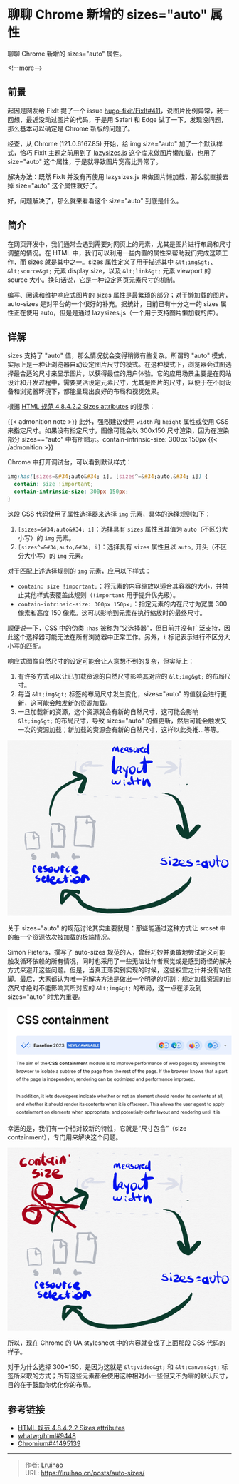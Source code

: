 # 聊聊 Chrome 新增的 sizes=&#34;auto&#34; 属性


聊聊 Chrome 新增的 sizes=&#34;auto&#34; 属性。

&lt;!--more--&gt;

## 前景

起因是网友给 FixIt 提了一个 issue [hugo-fixit/FixIt#411](https://github.com/hugo-fixit/FixIt/issues/411)，说图片比例异常，我一回想，最近没动过图片的代码，于是用 Safari 和 Edge 试了一下，发现没问题，那么基本可以确定是 Chrome 新版的问题了。

经查，从 Chrome (121.0.6167.85) 开始，给 img size=&#34;auto&#34; 加了一个默认样式，恰巧 FixIt 主题之前用到了 [lazysizes.js](https://github.com/aFarkas/lazysizes) 这个库来做图片懒加载，也用了 size=&#34;auto&#34; 这个属性，于是就导致图片宽高比异常了。

解决办法：既然 FixIt 并没有再使用 lazysizes.js 来做图片懒加载，那么就直接去掉 size=&#34;auto&#34; 这个属性就好了。

好，问题解决了，那么就来看看这个 size=&#34;auto&#34; 到底是什么。

## 简介

在网页开发中，我们通常会遇到需要对网页上的元素，尤其是图片进行布局和尺寸调整的情况。在 HTML 中，我们可以利用一些内置的属性来帮助我们完成这项工作，而 sizes 就是其中之一。sizes 属性定义了用于描述其中 `&lt;img&gt;`、`&lt;source&gt;` 元素 display size，以及 `&lt;link&gt;` 元素 viewport 的 source 大小。换句话说，它是一种设定网页元素尺寸的机制。

编写、阅读和维护响应式图片的 sizes 属性是最繁琐的部分；对于懒加载的图片，auto-sizes 是对平台的一个很好的补充。据统计，目前已有十分之一的 sizes 属性正在使用 auto，但是是通过 lazysizes.js（一个用于支持图片懒加载的库）。

## 详解

sizes 支持了 &#34;auto&#34; 值，那么情况就会变得稍微有些复杂。所谓的 &#34;auto&#34; 模式，实际上是一种让浏览器自动设定图片尺寸的模式。在这种模式下，浏览器会试图选择最合适的尺寸来显示图片，以获得最佳的用户体验。它的应用场景主要是在网站设计和开发过程中，需要灵活设定元素尺寸，尤其是图片的尺寸，以便于在不同设备和浏览器环境下，都能呈现出良好的布局和视觉效果。

根据 [HTML 规范 4.8.4.2.2 Sizes attributes](https://html.spec.whatwg.org/#sizes-attributes) 的提示：

{{&lt; admonition note &gt;}}
此外，强烈建议使用 `width` 和 `height` 属性或使用 CSS 来指定尺寸。如果没有指定尺寸，图像可能会以 300x150 尺寸渲染，因为在渲染部分 sizes==&#34;auto&#34; 中有所暗示。contain-intrinsic-size: 300px 150px
{{&lt; /admonition &gt;}}

Chrome 中打开调试台，可以看到默认样式：

```css
img:has([sizes=&#34;auto&#34; i], [sizes^=&#34;auto,&#34; i]) {
  contain: size !important;
  contain-intrinsic-size: 300px 150px;
}
```

这段 CSS 代码使用了属性选择器来选择 `img` 元素，具体的选择规则如下：

1. `[sizes=&#34;auto&#34; i]`：选择具有 `sizes` 属性且其值为 `auto`（不区分大小写）的 `img` 元素。
2. `[sizes^=&#34;auto,&#34; i]`：选择具有 `sizes` 属性且以 `auto,` 开头（不区分大小写）的 `img` 元素。

对于匹配上述选择规则的 `img` 元素，应用以下样式：

- `contain: size !important;`：将元素的内容缩放以适合其容器的大小，并禁止其他样式表覆盖此规则（`!important` 用于提升优先级）。
- `contain-intrinsic-size: 300px 150px;`：指定元素的内在尺寸为宽度 300 像素和高度 150 像素。这可以影响到元素在执行缩放时的最终尺寸。

顺便说一下，CSS 中的伪类 `:has` 被称为“父选择器”，但目前并没有广泛支持，因此这个选择器可能无法在所有浏览器中正常工作。另外，`i` 标记表示进行不区分大小写的匹配。

响应式图像自然尺寸的设定可能会让人意想不到的复杂，但实际上：

1. 有许多方式可以让已加载资源的自然尺寸影响其对应的 `&lt;img&gt;` 的布局尺寸。
2. 每当 `&lt;img&gt;` 标签的布局尺寸发生变化，sizes=&#34;auto&#34; 的值就会进行更新，这可能会触发新的资源加载。
3. 一旦加载新的资源，这个资源就会有新的自然尺寸，这可能会影响 `&lt;img&gt;` 的布局尺寸，导致 sizes=&#34;auto&#34; 的值更新，然后可能会触发又一次的资源加载；新加载的资源会有新的自然尺寸，这样以此类推...等等。

![Resource Selection](images/resource-selection.png)

关于 sizes=&#34;auto&#34; 的规范讨论其实主要就是：那些能通过这种方式让 srcset 中的每一个资源依次被加载的极端情况。

Simon Pieters，撰写了 auto-sizes 规范的人，曾经巧妙并勇敢地尝试定义可能触发循环依赖的所有情况，同时也采用了一些无法让作者察觉或是感到奇怪的解决方式来避开这些问题。但是，当真正落实到实现的时候，这些权宜之计并没有站住脚。最后，大家都认为唯一的解决方法是做出一个明确的切割：规定加载资源的自然尺寸绝对不能影响其所对应的 `&lt;img&gt;` 的布局，这一点在涉及到 sizes=&#34;auto&#34; 时尤为重要。

![CSS Containment](images/css-containment.png)

幸运的是，我们有一个相对较新的特性，它就是“尺寸包含”（size containment），专门用来解决这个问题。

![Size Containment](images/size-containment.png)

所以，现在 Chrome 的 UA stylesheet 中的内容就变成了上面那段 CSS 代码的样子。

对于为什么选择 300×150，是因为这就是 `&lt;video&gt;` 和 `&lt;canvas&gt;` 标签所采取的方式；所有这些元素都会使用这种相对小一些但又不为零的默认尺寸，目的在于鼓励你优化你的布局。

## 参考链接

- [HTML 规范 4.8.4.2.2 Sizes attributes](https://html.spec.whatwg.org/#sizes-attributes)
- [whatwg/html#9448](https://github.com/whatwg/html/issues/9448)
- [Chromium#41495139](https://issues.chromium.org/issues/41495139)


---

> 作者: [Lruihao](https://github.com/Lruihao)  
> URL: https://lruihao.cn/posts/auto-sizes/  

